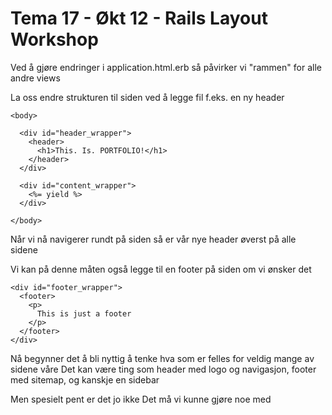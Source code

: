 Tema 17 - Økt 12 - Rails Layout Workshop
========================================

Ved å gjøre endringer i application.html.erb så påvirker vi "rammen" for alle andre views

La oss endre strukturen til siden ved å legge fil f.eks. en ny header

```erb
<body>

  <div id="header_wrapper">
    <header>
      <h1>This. Is. PORTFOLIO!</h1>
    </header>
  </div>

  <div id="content_wrapper">
    <%= yield %>
  </div>

</body>
```

Når vi nå navigerer rundt på siden så er vår nye header øverst på alle sidene

Vi kan på denne måten også legge til en footer på siden om vi ønsker det

```erb
<div id="footer_wrapper">
  <footer>
    <p>
      This is just a footer
    </p>
  </footer>
</div>
```

Nå begynner det å bli nyttig å tenke hva som er felles for veldig mange av sidene våre
Det kan være ting som header med logo og navigasjon, footer med sitemap, og kanskje en sidebar

Men spesielt pent er det jo ikke
Det må vi kunne gjøre noe med